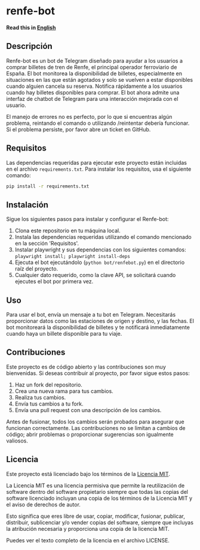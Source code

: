 # renfe-bot

**Read this in [English](../README.md)**

## Descripción

Renfe-bot es un bot de Telegram diseñado para ayudar a los usuarios a comprar
billetes de tren de Renfe, el principal operador ferroviario de España. El bot
monitorea la disponibilidad de billetes, especialmente en situaciones en las que
están agotados y solo se vuelven a estar disponibles cuando alguien cancela su
reserva. Notifica rápidamente a los usuarios cuando hay billetes disponibles
para comprar. El bot ahora admite una interfaz de chatbot de Telegram para una
interacción mejorada con el usuario.

El manejo de errores no es perfecto, por lo que si encuentras algún problema,
reintando el comando o utilizando /reintentar debería funcionar. Si el problema
persiste, por favor abre un ticket en GitHub.

## Requisitos

Las dependencias requeridas para ejecutar este proyecto están incluidas en el
archivo `requirements.txt`. Para instalar los requisitos, usa el siguiente
comando:

```bash
pip install -r requirements.txt
```

## Instalación

Sigue los siguientes pasos para instalar y configurar el Renfe-bot:

1. Clona este repositorio en tu máquina local.
2. Instala las dependencias requeridas utilizando el comando mencionado en la
   sección 'Requisitos'.
3. Instalar playwright y sus dependencias con los siguientes comandos: `playwright install; playwright install-deps`
4. Ejecuta el bot ejecutándolo (`python bot/renfebot.py`) en el directorio raíz
   del proyecto.
5. Cualquier dato requerido, como la clave API, se solicitará cuando ejecutes el
   bot por primera vez.

## Uso

Para usar el bot, envía un mensaje a tu bot en Telegram. Necesitarás
proporcionar datos como las estaciones de origen y destino, y las fechas. El bot
monitoreará la disponibilidad de billetes y te notificará inmediatamente cuando
haya un billete disponible para tu viaje.

## Contribuciones

Este proyecto es de código abierto y las contribuciones son muy bienvenidas. Si
deseas contribuir al proyecto, por favor sigue estos pasos:

1. Haz un fork del repositorio.
2. Crea una nueva rama para tus cambios.
3. Realiza tus cambios.
4. Envía tus cambios a tu fork.
5. Envía una pull request con una descripción de los cambios.

Antes de fusionar, todos los cambios serán probados para asegurar que funcionan
correctamente. Las contribuciones no se limitan a cambios de código; abrir
problemas o proporcionar sugerencias son igualmente valiosos.

## Licencia

Este proyecto está licenciado bajo los términos de la [Licencia
MIT](https://opensource.org/license/mit/).

La Licencia MIT es una licencia permisiva que permite la reutilización de
software dentro del software propietario siempre que todas las copias del
software licenciado incluyan una copia de los términos de la Licencia MIT y el
aviso de derechos de autor.

Esto significa que eres libre de usar, copiar, modificar, fusionar, publicar,
distribuir, sublicenciar y/o vender copias del software, siempre que incluyas la
atribución necesaria y proporciona una copia de la licencia MIT.

Puedes ver el texto completo de la licencia en el archivo LICENSE.
